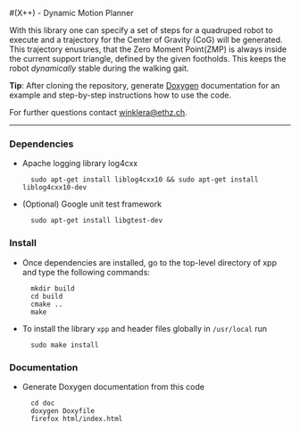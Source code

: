 #(X++) - Dynamic Motion Planner

With this library one can specify a set of steps for a quadruped robot to 
execute and a trajectory for the Center of Gravity (CoG) will be generated. 
This trajectory enusures, that the Zero Moment Point(ZMP) is always inside the
current support triangle, defined by the given footholds. This keeps the robot
_dynamically_ stable during the walking gait.

**Tip**: After cloning the repository, generate [Doxygen](http://www.stack.nl/~dimitri/doxygen/) 
documentation for an example and step-by-step instructions how to use the code.

For further questions contact <winklera@ethz.ch>. 

------------------------------------------------------------------------------------
### Dependencies 
- Apache logging library log4cxx

        sudo apt-get install liblog4cxx10 && sudo apt-get install liblog4cxx10-dev
    
- (Optional) Google unit test framework

        sudo apt-get install libgtest-dev 
          
          
### Install 
- Once dependencies are installed, go to the top-level directory of xpp and type the
following commands:

        mkdir build
        cd build
        cmake ..    
        make
    
- To install the library `xpp` and header files globally in `/usr/local` run

        sudo make install    


### Documentation
- Generate Doxygen documentation from this code

        cd doc
        doxygen Doxyfile
        firefox html/index.html

    
